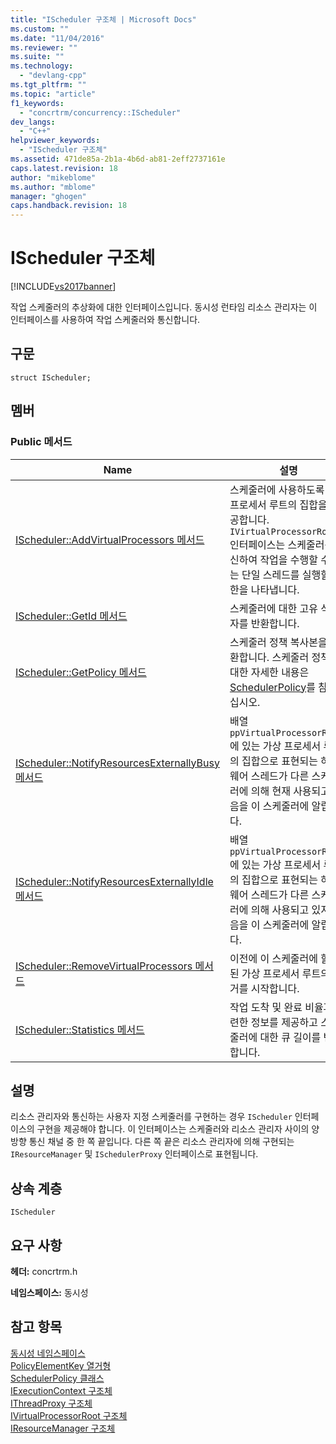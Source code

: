 ```yaml
---
title: "IScheduler 구조체 | Microsoft Docs"
ms.custom: ""
ms.date: "11/04/2016"
ms.reviewer: ""
ms.suite: ""
ms.technology: 
  - "devlang-cpp"
ms.tgt_pltfrm: ""
ms.topic: "article"
f1_keywords: 
  - "concrtrm/concurrency::IScheduler"
dev_langs: 
  - "C++"
helpviewer_keywords: 
  - "IScheduler 구조체"
ms.assetid: 471de85a-2b1a-4b6d-ab81-2eff2737161e
caps.latest.revision: 18
author: "mikeblome"
ms.author: "mblome"
manager: "ghogen"
caps.handback.revision: 18
---
```

# IScheduler 구조체
[!INCLUDE[vs2017banner](../../../assembler/inline/includes/vs2017banner.md)]

작업 스케줄러의 추상화에 대한 인터페이스입니다.  동시성 런타임 리소스 관리자는 이 인터페이스를 사용하여 작업 스케줄러와 통신합니다.  
  
## 구문  
  
```  
struct IScheduler;  
```  
  
## 멤버  
  
### Public 메서드  
  
|Name|설명|  
|----------|--------|  
|[IScheduler::AddVirtualProcessors 메서드](../Topic/IScheduler::AddVirtualProcessors%20Method.md)|스케줄러에 사용하도록 가상 프로세서 루트의 집합을 제공합니다.  `IVirtualProcessorRoot` 인터페이스는 스케줄러를 대신하여 작업을 수행할 수 있는 단일 스레드를 실행할 권한을 나타냅니다.|  
|[IScheduler::GetId 메서드](../Topic/IScheduler::GetId%20Method.md)|스케줄러에 대한 고유 식별자를 반환합니다.|  
|[IScheduler::GetPolicy 메서드](../Topic/IScheduler::GetPolicy%20Method.md)|스케줄러 정책 복사본을 반환합니다.  스케줄러 정책에 대한 자세한 내용은 [SchedulerPolicy](../../../parallel/concrt/reference/schedulerpolicy-class.md)를 참조하십시오.|  
|[IScheduler::NotifyResourcesExternallyBusy 메서드](../Topic/IScheduler::NotifyResourcesExternallyBusy%20Method.md)|배열 `ppVirtualProcessorRoots`에 있는 가상 프로세서 루트의 집합으로 표현되는 하드웨어 스레드가 다른 스케줄러에 의해 현재 사용되고 있음을 이 스케줄러에 알립니다.|  
|[IScheduler::NotifyResourcesExternallyIdle 메서드](../Topic/IScheduler::NotifyResourcesExternallyIdle%20Method.md)|배열 `ppVirtualProcessorRoots`에 있는 가상 프로세서 루트의 집합으로 표현되는 하드웨어 스레드가 다른 스케줄러에 의해 사용되고 있지 않음을 이 스케줄러에 알립니다.|  
|[IScheduler::RemoveVirtualProcessors 메서드](../Topic/IScheduler::RemoveVirtualProcessors%20Method.md)|이전에 이 스케줄러에 할당된 가상 프로세서 루트의 제거를 시작합니다.|  
|[IScheduler::Statistics 메서드](../Topic/IScheduler::Statistics%20Method.md)|작업 도착 및 완료 비율과 관련한 정보를 제공하고 스케줄러에 대한 큐 길이를 변경합니다.|  
  
## 설명  
 리소스 관리자와 통신하는 사용자 지정 스케줄러를 구현하는 경우 `IScheduler` 인터페이스의 구현을 제공해야 합니다.  이 인터페이스는 스케줄러와 리소스 관리자 사이의 양방향 통신 채널 중 한 쪽 끝입니다.  다른 쪽 끝은 리소스 관리자에 의해 구현되는 `IResourceManager` 및 `ISchedulerProxy` 인터페이스로 표현됩니다.  
  
## 상속 계층  
 `IScheduler`  
  
## 요구 사항  
 **헤더:** concrtrm.h  
  
 **네임스페이스:** 동시성  
  
## 참고 항목  
 [동시성 네임스페이스](../../../parallel/concrt/reference/concurrency-namespace.md)   
 [PolicyElementKey 열거형](../Topic/PolicyElementKey%20Enumeration.md)   
 [SchedulerPolicy 클래스](../../../parallel/concrt/reference/schedulerpolicy-class.md)   
 [IExecutionContext 구조체](../../../parallel/concrt/reference/iexecutioncontext-structure.md)   
 [IThreadProxy 구조체](../../../parallel/concrt/reference/ithreadproxy-structure.md)   
 [IVirtualProcessorRoot 구조체](../../../parallel/concrt/reference/ivirtualprocessorroot-structure.md)   
 [IResourceManager 구조체](../../../parallel/concrt/reference/iresourcemanager-structure.md)